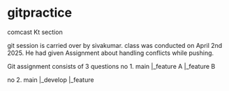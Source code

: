 # gitpractice
comcast Kt section

git session is carried over by sivakumar.
class was conducted on April 2nd 2025.
He had given Assignment about handling conflicts while pushing.

Git assignment consists of 3 questions 
no 1. main  |_feature A
            |_feature B

no 2. main |_develop
                |_feature


